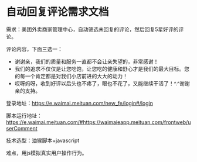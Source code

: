 # 自动回复评论需求文档

需求：美团外卖商家管理中心，自动筛选未回复的评论，然后回复5星好评的评论。

评论内容，下面三选一：

- 谢谢亲，我们的质量和服务一直都不会让亲失望的，非常感谢！
- 我们的追求不仅仅是让您吃饱，让您吃的健康和舒心才是我们的最大目标。您的每一个肯定都是对我们小店前进的大大的动力！
- 哎呀妈呀，收到好评以后头也不疼了，眼也不花了，又能继续干活了！^.^谢谢亲的支持。

登录地址：https://e.waimai.meituan.com/new_fe/login#/login

脚本运行地址：https://e.waimai.meituan.com/#https://waimaieapp.meituan.com/frontweb/userComment

技术选型：油猴脚本+javascript

难点，用js模拟真实用户操作行为。
